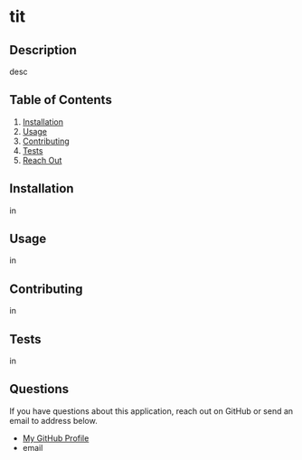 
  
  # tit
  ## Description
  desc  
  
  ## Table of Contents
  1. [Installation](#installation)
  1. [Usage](#usage)
  1. [Contributing](#contributing)
  1. [Tests](#tests)
  1. [Reach Out](#questions)
  
  ## Installation <a name="installation"></a>
  in
  ## Usage <a name="usage"></a>
  in
  ## Contributing <a name="contributing"></a>
  in
  ## Tests <a name="tests"></a>
  in
  ## Questions <a name="questions"></a>
  If you have questions about this application, reach out on GitHub or send an email to address below.  
  - [My GitHub Profile](https://github.com/kngurley25)
  - email
  
  
  
